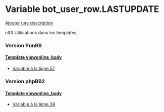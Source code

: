 # Variable bot_user_row.LASTUPDATE
[Ajouter une description](https://fa-tvars.appspot.com/bot_user_row.LASTUPDATE)

n## Utilisations dans les templates

### Version PunBB

#### [Template viewonline_body](punbb/viewonline_body.md)
* [Variable à la ligne 57](../punbb/viewonline_body.tpl#L57)

### Version phpBB2

#### [Template viewonline_body](subsilver/viewonline_body.md)
* [Variable à la ligne 39](../subsilver/viewonline_body.tpl#L39)